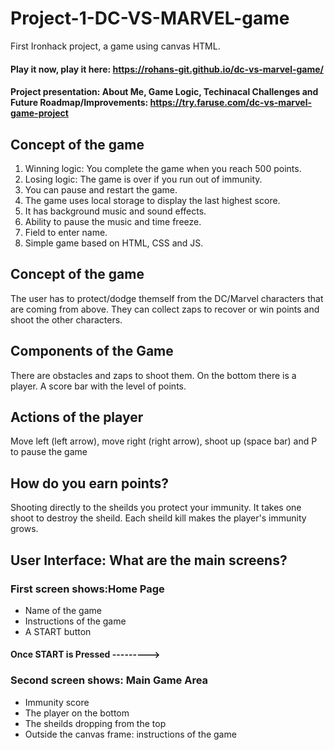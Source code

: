 # Project-1-DC-VS-MARVEL-game


First Ironhack project, a game using canvas HTML. 

#### Play it now, play it here: https://rohans-git.github.io/dc-vs-marvel-game/

#### Project presentation: About Me, Game Logic, Techinacal Challenges and Future Roadmap/Improvements: https://try.faruse.com/dc-vs-marvel-game-project

## Concept of the game

1. Winning logic: You complete the game when you reach 500 points.
2. Losing logic: The game is over if you run out of immunity. 
3. You can pause and restart the game.
4. The game uses local storage to display the last highest score.
5. It has background music and sound effects.
6. Ability to pause the music and time freeze.
7. Field to enter name.
8. Simple game based on HTML, CSS and JS.


## Concept of the game

The user has to protect/dodge themself from the DC/Marvel characters that are coming from above. They can collect zaps to recover or win points and shoot the other characters.

## Components of the Game

There are obstacles and zaps to shoot them. On the bottom there is a player. A score bar with the level of points.

## Actions of the player

Move left (left arrow), move right (right arrow), shoot up (space bar) and P to pause the game

## How do you earn points?

Shooting directly to the sheilds you protect your immunity. It takes one shoot to destroy the sheild. Each sheild kill makes the player's immunity grows. 


## User Interface: What are the main screens?

### First screen shows:Home Page
- Name of the game <DC VS MARVEL>
- Instructions of the game
- A START button

#### Once START is Pressed --------->

### Second screen shows: Main Game Area

- Immunity score
- The player on the bottom
- The sheilds dropping from the top
- Outside the canvas frame: instructions of the game
